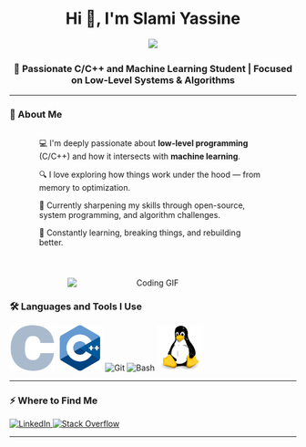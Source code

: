 <h1 align="center">Hi 👋, I'm Slami Yassine</h1>

<p align="center">
  <img src="https://raw.githubusercontent.com/Elanza-48/Elanza-48/main/developer.gif" width="800"/>
</p>

<!-- <p align="center">
  <img src="https://tenor.com/fr/view/mr-robot-gif-5733980v.gif" width="800"/>
</p> -->


<h3 align="center">🚀 Passionate C/C++ and Machine Learning Student | Focused on Low-Level Systems & Algorithms</h3>

---

<!-- ### 🧠 About Me
- 💻 I'm deeply passionate about **low-level programming** (C/C++) and how it intersects with **machine learning**.
- 🔍 I love exploring how things work under the hood — from memory to optimization.
- 🚀 Currently sharpening my skills through open-source, system programming, and algorithm challenges.
- 🌱 Constantly learning, breaking things, and rebuilding better.

--- -->

<h3>🧠 About Me</h3>

<div align="center" style="display: flex; align-items: center; justify-content: center; gap: 40px; flex-wrap: wrap;">
  <div style="max-width: 400px; text-align: left;">
    <p>💻 I'm deeply passionate about <strong>low-level programming</strong> (C/C++) and how it intersects with <strong>machine learning</strong>.</p>
    <p>🔍 I love exploring how things work under the hood — from memory to optimization.</p>
    <p>🚀 Currently sharpening my skills through open-source, system programming, and algorithm challenges.</p>
    <p>🌱 Constantly learning, breaking things, and rebuilding better.</p>
  </div>
  <img src="https://tenor.com/fr/view/mr-robot-gif-5733980v.gif" alt="Coding GIF" width="300" />
</div>

### 🛠️ Languages and Tools I Use
<p align="left">
  <img src="https://raw.githubusercontent.com/devicons/devicon/master/icons/c/c-original.svg" alt="C" width="80" height="80"/>
  <img src="https://raw.githubusercontent.com/devicons/devicon/master/icons/cplusplus/cplusplus-original.svg" alt="C++" width="80" height="80"/>
  <img src="https://www.vectorlogo.zone/logos/git-scm/git-scm-icon.svg" alt="Git" width="80" height="80"/>
  <img src="https://www.vectorlogo.zone/logos/gnu_bash/gnu_bash-icon.svg" alt="Bash" width="80" height="80"/>
  <img src="https://raw.githubusercontent.com/devicons/devicon/master/icons/linux/linux-original.svg" alt="Linux" width="80" height="80"/>
</p>

---

### ⚡️ Where to Find Me
<p align="left">
  <a href="https://www.linkedin.com/in/yassine-slami-5511a2279" target="_blank">
    <img src="https://img.shields.io/badge/LinkedIn-%230077B5?style=for-the-badge&logo=linkedin&logoColor=white" alt="LinkedIn"/>
  </a>
  <a href="https://stackoverflow.com/users/27331576" target="_blank">
    <img src="https://img.shields.io/badge/StackOverflow-%23f48024?style=for-the-badge&logo=stackoverflow&logoColor=white" alt="Stack Overflow"/>
  </a>
</p>

---

<!-- Optional: GitHub Stats -->

<!-- <p align="center">
  <img src="https://github-readme-stats.vercel.app/api?username=yaasinslami&show_icons=true&theme=tokyonight" alt="GitHub Stats" />
</p> -->

